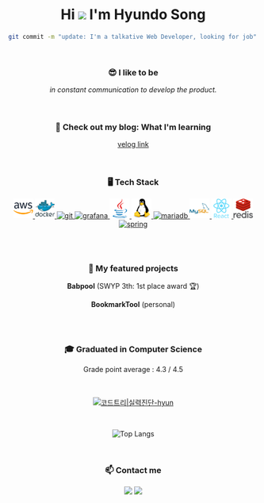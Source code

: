 <h1 align="center">
  Hi 
  <img src="https://raw.githubusercontent.com/iampavangandhi/iampavangandhi/master/gifs/Hi.gif" width="30px"> 
  I'm Hyundo Song
</h1>

```bash
git commit -m "update: I'm a talkative Web Developer, looking for job"
```

</br>

<h3>
  <div align=center>
    😎 I like to be
  </div>
</h3>
<div align=center>
  <i>
    in constant communication to develop the product.
  </i>
</div>

</br>
</br>

<h3>
  <div align=center>
    🌱 Check out my blog: What I'm learning
  </div>
</h3>
<div align=center>
  <a href="https://velog.io/@dev_hyun" target="_blank">
    velog link
<!--     <img src="https://github.com/proHyundo/proHyundo/assets/128882585/f8d07e08-db3c-4331-9934-f216b50b5f0e" alt="Relative link to logo" width="30%" /> -->
  </a>
</div>

</br>
</br>

<h3>
  <div align=center>
    🖥 Tech Stack
  </div>
</h3>
<div align=center>
  <p align="center">
    <a href="https://aws.amazon.com" target="_blank" rel="noreferrer">
      <img src="https://raw.githubusercontent.com/devicons/devicon/master/icons/amazonwebservices/amazonwebservices-original-wordmark.svg" alt="aws" width="40" height="40"/>
    </a>
    <a href="https://www.docker.com/" target="_blank" rel="noreferrer">
      <img src="https://raw.githubusercontent.com/devicons/devicon/master/icons/docker/docker-original-wordmark.svg" alt="docker" width="40" height="40"/>
    </a>
    <a href="https://git-scm.com/" target="_blank" rel="noreferrer">
      <img src="https://www.vectorlogo.zone/logos/git-scm/git-scm-icon.svg" alt="git" width="40" height="40"/>
    </a>
    <a href="https://grafana.com" target="_blank" rel="noreferrer">
      <img src="https://www.vectorlogo.zone/logos/grafana/grafana-icon.svg" alt="grafana" width="40" height="40"/>
    </a>
    <a href="https://www.java.com" target="_blank" rel="noreferrer">
      <img src="https://raw.githubusercontent.com/devicons/devicon/master/icons/java/java-original.svg" alt="java" width="40" height="40"/>
    </a>
    <a href="https://www.linux.org/" target="_blank" rel="noreferrer">
      <img src="https://raw.githubusercontent.com/devicons/devicon/master/icons/linux/linux-original.svg" alt="linux" width="40" height="40"/>
    </a>
    <a href="https://mariadb.org/" target="_blank" rel="noreferrer"> <img src="https://www.vectorlogo.zone/logos/mariadb/mariadb-icon.svg" alt="mariadb" width="40" height="40"/>
    </a>
    <a href="https://www.mysql.com/" target="_blank" rel="noreferrer">
      <img src="https://raw.githubusercontent.com/devicons/devicon/master/icons/mysql/mysql-original-wordmark.svg" alt="mysql" width="40" height="40"/>
    </a>
    <a href="https://reactjs.org/" target="_blank" rel="noreferrer">
      <img src="https://raw.githubusercontent.com/devicons/devicon/master/icons/react/react-original-wordmark.svg" alt="react" width="40" height="40"/>
    </a>
    <a href="https://redis.io" target="_blank" rel="noreferrer">
      <img src="https://raw.githubusercontent.com/devicons/devicon/master/icons/redis/redis-original-wordmark.svg" alt="redis" width="40" height="40"/>
    </a>
    <a href="https://spring.io/" target="_blank" rel="noreferrer">
      <img src="https://www.vectorlogo.zone/logos/springio/springio-icon.svg" alt="spring" width="40" height="40"/>
    </a> 
  </p>
</div>

</br>
</br>

<h3>
  <div align=center>
    🚀 My featured projects
  </div>
</h3>
<div align=center>
  <p>
    <b>Babpool</b> (SWYP 3th: 1st place award 🏆)
  </p>
  <p>
    <b>BookmarkTool</b> (personal)
  </p>
</div>

</br>
</br>

<h3>
  <div align=center>
    🎓 Graduated in Computer Science 
  </div>
</h3>
<div align=center>
  Grade point average : 4.3 / 4.5
</div>

</br>
</br>

<div align=center>
  
  [![코드트리|실력진단-hyun](https://banner.codetree.ai/v1/banner/hyun)](https://www.codetree.ai/profiles/hyun)
  
</div>
</br>
<div align=center>
  
   ![Top Langs](https://github-readme-stats.vercel.app/api/top-langs/?username=proHyundo&layout=compact&theme=dracula)
   
</div>

</br>

<h3>
  <div align=center>
    📫 Contact me 
  </div>
</h3>
<div align=center>
  <a href="mailto:guseh08@knou.ac.kr"><img src="https://img.shields.io/badge/Gmail-EA4335?style=flat-square&logo=gmail&logoColor=white"/></a> <a href="https://open.kakao.com/o/sbChPHgg"><img src="https://img.shields.io/badge/KakaoChat-FFCD00?style=flat-square&logo=kakaotalk&logoColor=white"/></a>
</div>

<!---
proHyundo/proHyundo is a ✨ special ✨ repository because its `README.md` (this file) appears on your GitHub profile.
You can click the Preview link to take a look at your changes.
![Anurag's GitHub stats](https://github-readme-stats.vercel.app/api?username=proHyundo&show_icons=true&theme=dracula)
<img src="https://img.shields.io/badge/KNOU(Korea_National_Open_University)-005FF9?style=flat-square&logoColor=white"/>
--->

<!---
#### 😄 Here's what my team says about me. 
![Evaluation_proHyundo](https://github.com/proHyundo/proHyundo/assets/128882585/9b094ce9-f3cd-438e-afd4-754075926ac5)
--->

